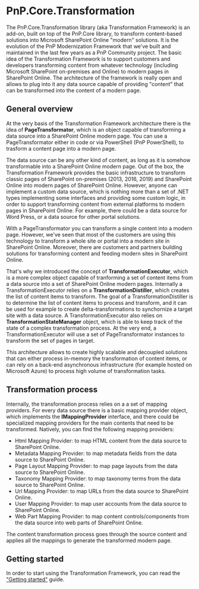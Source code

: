 # PnP.Core.Transformation
The PnP.Core.Transformation library (aka Transformation Framework) is an add-on, built on top of the PnP.Core library, to transform content-based solutions into Microsoft SharePoint Online "modern" solutions.
It is the evolution of the PnP Modernization Framework that we've built and maintained in the last few years as a PnP Community project.
The basic idea of the Transformation Framework is to support customers and developers transforming content from whatever technology (including Microsoft SharePoint on-premises and Online) to modern pages in SharePoint Online. The architecture of the framework is really open and allows to plug into it any data source capable of providing "content" that can be transformed into the content of a modern page.

## General overview
At the very basis of the Transformation Framework architecture there is the idea of **PageTransformator**, which is an object capable of transforming a data source into a SharePoint Online modern page.
You can use a PageTransformator either in code or via PowerShell (PnP PowerShell), to trasform a content page into a modern page.

The data source can be any other kind of content, as long as it is somehow transformable into a SharePoint Online modern page.
Out of the box, the Transformation Framework provides the basic infrastructure to transform classic pages of SharePoint on-premises (2013, 2016, 2019) and SharePoint Online into modern pages of SharePoint Online.
However, anyone can implement a custom data source, which is nothing more than a set of .NET types implementing some interfaces and providing some custom logic, in order to support transforming content from external platforms to modern pages in SharePoint Online. 
For example, there could be a data source for Word Press, or a data source for other portal solutions.

With a PageTransformator you can transform a single content into a modern page.
However, we've seen that most of the customers are using this technology to transform a whole site or portal into a modern site in SharePoint Online.
Moreover, there are customers and partners building solutions for transforming content and feeding modern sites in SharePoint Online.

That's why we introduced the concept of **TransformationExecutor**, which is a more complex object capable of tranforming a set of content items from a data source into a set of SharePoint Online modern pages. Internally a TransformationExecutor relies on a **TransformationDistiller**, which creates the list of content items to transform. The goal of a TransformationDistiller is to determine the list of content items to process and transform, and it can be used for example to create delta-transformations to synchornize a target site with a data source. A TransformationExecutor also relies on **TransformationStateManager** object, which is able to keep track of the state of a complex transformation process. At the very end, a TransformationExecutor will use a set of PageTransformator instances to transform the set of pages in target.

This architecture allows to create highly scalable and decoupled solutions that can either process in-memory the transformation of content items, or can rely on a back-end asynchronous infrastructure (for example hosted on Microsoft Azure) to process high volume of transformation tasks.

## Transformation process
Internally, the transformation process relies on a a set of mapping providers. For every data source there is a basic mapping provider object, which implements the **IMappingProvider** interface, and there could be specialized mapping providers for the main contents that need to be transformed. Natively, you can find the following mapping providers:
- Html Mapping Provider: to map HTML content from the data source to SharePoint Online.
- Metadata Mapping Provider: to map metadata fields from the data source to SharePoint Online.
- Page Layout Mapping Provider: to map page layouts from the data source to SharePoint Online.
- Taxonomy Mapping Provider: to map taxonomy terms from the data source to SharePoint Online.
- Url Mapping Provider: to map URLs from the data source to SharePoint Online.
- User Mapping Provider: to map user accounts from the data source to SharePoint Online.
- Web Part Mapping Provider: to map content controls/components from the data source  into web parts of SharePoint Online.

The content transformation process goes through the source content and applies all the mappings to generate the transformed modern page.

## Getting started
In order to start using the Transformation Framework, you can read the ["Getting started"](./getting-started.md) guide. 